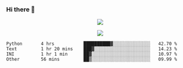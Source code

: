 ### Hi there 👋

<!--
**SuuTTT/SuuTTT** is a ✨ _special_ ✨ repository because its `README.md` (this file) appears on your GitHub profile.

Here are some ideas to get you started:

- 🔭 I’m currently working on ...
- 🌱 I’m currently learning ...
- 👯 I’m looking to collaborate on ...
- 🤔 I’m looking for help with ...
- 💬 Ask me about ...
- 📫 How to reach me: ...
- 😄 Pronouns: ...
- ⚡ Fun fact: ...
-->

<div align='center'>
    <p align='center'>
        <img src='https://github-readme-stats.vercel.app/api?line_height=27&username=SuuTTT&show_icons=true&theme=solarized-light'/>
    </p>
</div>    
<div align='center'>  
    <p align='center'>
        <img src='https://github-readme-stats.vercel.app/api/wakatime?username=SuuTTT&theme=solarized-light'/>
    </p>
    
</div>  

<!--START_SECTION:waka-->

```text
Python       4 hrs           ██████████▓░░░░░░░░░░░░░░   42.70 %
Text         1 hr 20 mins    ███▓░░░░░░░░░░░░░░░░░░░░░   14.23 %
INI          1 hr 1 min      ██▓░░░░░░░░░░░░░░░░░░░░░░   10.97 %
Other        56 mins         ██▒░░░░░░░░░░░░░░░░░░░░░░   09.99 %
```

<!--END_SECTION:waka-->

